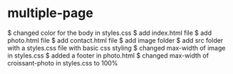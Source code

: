 # multiple-page
$ changed color for the body in styles.css
$ add index.html file
$ add photo.html file
$ add contact.html file
$ add image folder 
$ add src folder with a styles.css file with basic css styling
$ changed max-width of image in styles.css
$ added a footer in photo.html
$ changed max-width of croissant-photo in styles.css to 100%
